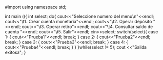 #import <iostream>
using namespace std;

int main (){
	int select;
	do{
		cout<<"Seleccione numero del menu\n"<<endl;
		cout<<"\t1. Crear cuenta monetaria"<<endl;
		cout<<"\t2. Operar depósito "<<endl;
		cout<<"\t3. Operar retiro"<<endl;
		cout<<"\t4. Consultar saldo de cuenta "<<endl;
		cout<<"\t5. Salir"<<endl;
		cin>>select;
		switch(select){
			case 1: { cout<<"Prueba1"<<endl;
				break;
			}
			case 2: { cout<<"Prueba2"<<endl;
				break;
			}
			case 3: { cout<<"Prueba3"<<endl;
				break;
			}
			case 4: { cout<<"Prueba4"<<endl;
				break;
			}
		}
	}while(select != 5);
	cout <<"Salida exitosa";
}
